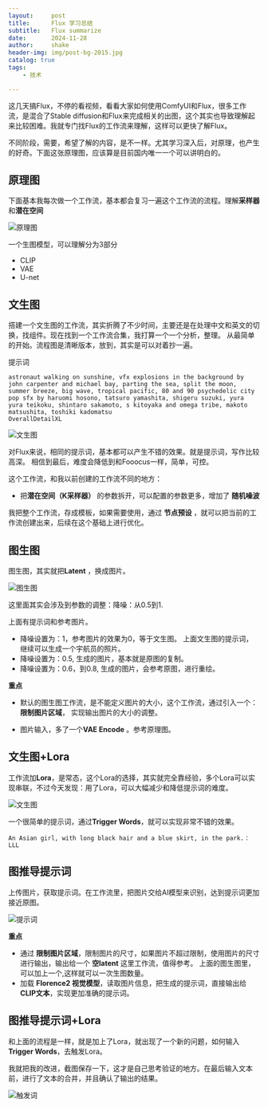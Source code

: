 ```yaml
---
layout:     post
title:      Flux 学习总结
subtitle:   Flux summarize
date:       2024-11-28
author:     shake
header-img: img/post-bg-2015.jpg
catalog: true
tags:
    - 技术

---
```


这几天搞Flux，不停的看视频，看看大家如何使用ComfyUI和Flux，很多工作流，是混合了Stable diffusion和Flux来完成相关的出图，这个其实也导致理解起来比较困难。我就专门找Flux的工作流来理解，这样可以更快了解Flux。

不同阶段，需要，希望了解的内容，是不一样。尤其学习深入后，对原理，也产生的好奇。下面这张原理图，应该算是目前国内唯一一个可以讲明白的。

## 原理图

下面基本我每次做一个工作流，基本都会复习一遍这个工作流的流程。理解**采样器** 和**潜在空间**

![原理图](/img/2024/art/flux/all.png "原理图")

一个生图模型，可以理解分为3部分

* CLIP
* VAE
* U-net


## 文生图

搭建一个文生图的工作流，其实折腾了不少时间，主要还是在处理中文和英文的切换，找组件。现在找到一个工作流合集，我打算一个一个分析，整理。 从最简单的开始。流程图是清晰版本，放到，其实是可以对着抄一遍。

提示词

```
astronaut walking on sunshine, vfx explosions in the background by john carpenter and michael bay, parting the sea, split the moon, summer breeze, big wave, tropical pacific, 80 and 90 psychedelic city pop sfx by haruomi hosono, tatsuro yamashita, shigeru suzuki, yura yura teikoku, shintaro sakamoto, s kitoyaka and omega tribe, makoto matsushita, toshiki kadomatsu
OverallDetailXL 

```

![文生图](/img/2024/art/flux/flux1.png "文生图")

对Flux来说，相同的提示词，基本都可以产生不错的效果。就是提示词，写作比较高深。 相信到最后，难度会降低到和Fooocus一样，简单，可控。


这个工作流，和我以前创建的工作流不同的地方：

* 把**潜在空间（K采样器）** 的参数拆开，可以配置的参数更多，增加了 **随机噪波**

我把整个工作流，存成模板，如果需要使用，通过 **节点预设** ，就可以把当前的工作流创建出来，后续在这个基础上进行优化。


## 图生图

图生图，其实就把**Latent** ，换成图片。

![图生图](/img/2024/art/flux/flux2.png "图生图")

这里面其实会涉及到参数的调整：降噪：从0.5到1.

上面有提示词和参考图片。

* 降噪设置为：1，参考图片的效果为0，等于文生图。 上面文生图的提示词，继续可以生成一个宇航员的照片。
* 降噪设置为：0.5, 生成的图片，基本就是原图的复制。
* 降噪设置为：0.6，到0.8, 生成的图片，会参考原图，进行重绘。

**重点**

* 默认的图生图工作流，是不能定义图片的大小，这个工作流，通过引入一个：**限制图片区域**， 实现输出图片的大小的调整。

* 图片输入，多了一个**VAE Encode** 。参考原理图。


## 文生图+Lora

工作流加**Lora**，是常态，这个Lora的选择，其实就完全靠经验，多个Lora可以实现串联，不过今天发现：用了Lora，可以大幅减少和降低提示词的难度。


![文生图](/img/2024/art/flux/flux3.png "文生图")

一个很简单的提示词，通过**Trigger Words**，就可以实现非常不错的效果。


```
An Asian girl, with long black hair and a blue skirt, in the park.：LLL

```

## 图推导提示词

上传图片，获取提示词。在工作流里，把图片交给AI模型来识别，达到提示词更加接近原图。

![提示词](/img/2024/art/flux/flux4.png "提示词")

**重点**

* 通过 **限制图片区域**，限制图片的尺寸，如果图片不超过限制，使用图片的尺寸进行输出，输出给一个 **空latent** 这里工作流，值得参考。 上面的图生图里，可以加上一个,这样就可以一次生图数量。
* 加载 **Florence2 视觉模型**，读取图片信息，把生成的提示词，直接输出给**CLIP文本**，实现更加准确的提示词。


## 图推导提示词+Lora

和上面的流程是一样，就是加上了Lora，就出现了一个新的问题，如何输入**Trigger Words**，去触发Lora。

我就把我的改进，截图保存一下，这才是自己思考验证的地方。在最后输入文本前，进行了文本的合并，并且确认了输出的结果。

![触发词](/img/2024/art/flux/flux5.png "触发词")